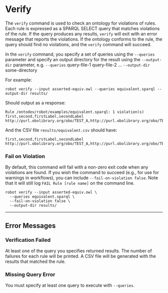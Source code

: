 # Verify

The `verify` command is used to check an ontology for violations of rules. Each rule is expressed as a SPARQL SELECT query that matches violations of the rule. If the query produces any results, `verify` will exit with an error message that reports the violations. If the ontology conforms to the rule, the query should find no violations, and the `verify` command will succeed.

In the `verify` command, you specify a set of queries using the `--queries` parameter and
specify an output directory for the result using the `--output-dir` parameter,
e.g. `--queries` query-file-1 query-file-2 ... `--output-dir` some-directory

For example:

```
robot verify --input asserted-equiv.owl --queries equivalent.sparql --output-dir results/
```

Should output as a response:

    Rule /ontodev/robot/examples/equivalent.sparql: 1 violation(s)
    first,second,firstLabel,secondLabel
    http://purl.obolibrary.org/obo/TEST_A,http://purl.obolibrary.org/obo/TEST_B,,

And the CSV file `results/equivalent.csv` should have:

    first,second,firstLabel,secondLabel
    http://purl.obolibrary.org/obo/TEST_A,http://purl.obolibrary.org/obo/TEST_B,,


### Fail on Violation

By default, this command will fail with a non-zero exit code when any violations are found. If you wish the command to succeed (e.g., for use for warnings in workflows), you can include `--fail-on-violation false`. Note that it will still log `FAIL Rule [rule name]` on the command line.

	robot verify --input asserted-equiv.owl \
	  --queries equivalent.sparql \
	  --fail-on-violation false \
	  --output-dir results/

---

## Error Messages

### Verification Failed

At least one of the query you specifies returned results. The number of failures for each rule will be printed. A CSV file will be generated with the results that matched the rule.

### Missing Query Error

You must specify at least one query to execute with `--queries`.

